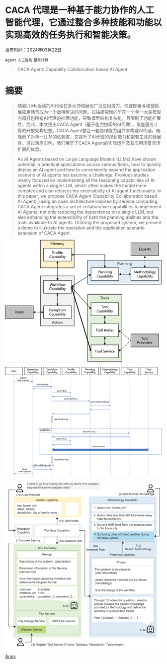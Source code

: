 # CACA 代理是一种基于能力协作的人工智能代理，它通过整合多种技能和功能以实现高效的任务执行和智能决策。

发布时间：2024年03月22日

`Agent` `人工智能` `服务计算`

> CACA Agent: Capability Collaboration based AI Agent

# 摘要

> 随着LLMs驱动的AI代理在多元领域展现广泛应用潜力，快速部署与便捷拓展应用场景成为一个亟待解决的问题。过往研究倾向于在一个单一大型模型内部打包所有AI代理的推理功能，导致模型结构复杂化，且限制了功能扩展性。为此，本文提出CACA Agent（基于能力协同的AI代理），借鉴服务计算的开放架构思想。CACA Agent整合一套协作能力组件来构建AI代理，既降低了对单一LLM的依赖度，又提升了AI代理的规划能力和配套工具的延展性。通过演示实例，我们展示了CACA Agent的实际运作及其应用场景灵活扩展的优势。

> As AI Agents based on Large Language Models (LLMs) have shown potential in practical applications across various fields, how to quickly deploy an AI agent and how to conveniently expand the application scenario of AI agents has become a challenge. Previous studies mainly focused on implementing all the reasoning capabilities of AI agents within a single LLM, which often makes the model more complex and also reduces the extensibility of AI agent functionality. In this paper, we propose CACA Agent (Capability Collaboration based AI Agent), using an open architecture inspired by service computing. CACA Agent integrates a set of collaborative capabilities to implement AI Agents, not only reducing the dependence on a single LLM, but also enhancing the extensibility of both the planning abilities and the tools available to AI agents. Utilizing the proposed system, we present a demo to illustrate the operation and the application scenario extension of CACA Agent.

![CACA 代理是一种基于能力协作的人工智能代理，它通过整合多种技能和功能以实现高效的任务执行和智能决策。](../../../paper_images/2403.15137/framework.png)

![CACA 代理是一种基于能力协作的人工智能代理，它通过整合多种技能和功能以实现高效的任务执行和智能决策。](../../../paper_images/2403.15137/workflow1.png)

![CACA 代理是一种基于能力协作的人工智能代理，它通过整合多种技能和功能以实现高效的任务执行和智能决策。](../../../paper_images/2403.15137/demo.png)

[Arxiv](https://arxiv.org/abs/2403.15137)